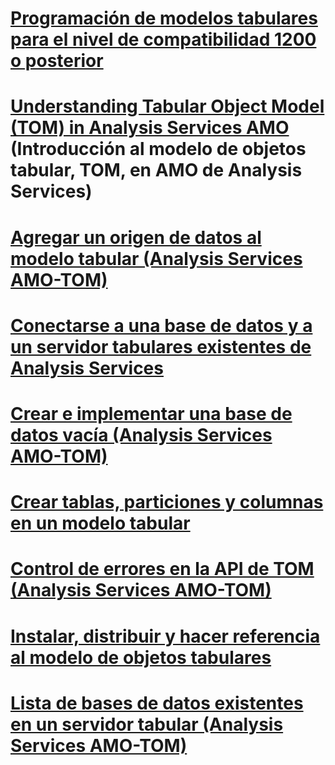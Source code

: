 # [Programación de modelos tabulares para el nivel de compatibilidad 1200 o posterior](tabular-model-programming-for-compatibility-level-1200.md)

# [Understanding Tabular Object Model (TOM) in Analysis Services AMO](introduction-to-the-tabular-object-model-tom-in-analysis-services-amo.md) (Introducción al modelo de objetos tabular, TOM, en AMO de Analysis Services)
# [Agregar un origen de datos al modelo tabular (Analysis Services AMO-TOM)](add-a-data-source-to-tabular-model-analysis-services-amo-tom.md)
# [Conectarse a una base de datos y a un servidor tabulares existentes de Analysis Services](connect-to-existing-analysis-services-tabular-server-and-database.md)
# [Crear e implementar una base de datos vacía (Analysis Services AMO-TOM)](create-and-deploy-an-empty-database-analysis-services-amo-tom.md)
# [Crear tablas, particiones y columnas en un modelo tabular](create-tables-partitions-and-columns-in-a-tabular-model.md)
# [Control de errores en la API de TOM (Analysis Services AMO-TOM)](handling-errors-in-the-tom-api-analysis-services-amo-tom.md)
# [Instalar, distribuir y hacer referencia al modelo de objetos tabulares](install-distribute-and-reference-the-tabular-object-model.md)
# [Lista de bases de datos existentes en un servidor tabular (Analysis Services AMO-TOM)](list-existing-databases-on-a-tabular-server-analysis-services-amo-tom.md)
